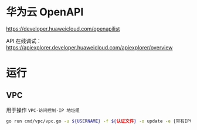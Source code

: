 # 华为云 OpenAPI

https://developer.huaweicloud.com/openapilist

API 在线调试：https://apiexplorer.developer.huaweicloud.com/apiexplorer/overview

# 运行

## VPC

用于操作 `VPC-访问控制-IP 地址组`

```bash
go run cmd/vpc/vpc.go -u ${USERNAME} -f ${认证文件} -o update -e {带有IP地址组的Excel}.xlsx --log-level=debug
```
